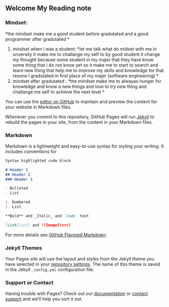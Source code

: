 ## Welcome My Reading note

### Mindset:
*the mindset make me a good student before gradutated and a good programmer after gradutated *
1. mindset when i was a student:
*let me talk what do midset with me in unversity it make me to challange my self to by good student it change my thought because some student in my majer that they have know some thing that i do not know yet so it make me to start to search and learn new thing that help me to improve my skills and knowledge for that resone I gradutated in first place of my majer (software engineering) *
2. mindset after gradutated :
*the mindset make me to alwayas hunger for knowledge and know a new things and love to try new thing and challange me self to achieve the next level *


You can use the [editor on GitHub](https://github.com/semo4/reading-notes/edit/main/README.md) to maintain and preview the content for your website in Markdown files.

Whenever you commit to this repository, GitHub Pages will run [Jekyll](https://jekyllrb.com/) to rebuild the pages in your site, from the content in your Markdown files.

### Markdown

Markdown is a lightweight and easy-to-use syntax for styling your writing. It includes conventions for

```markdown
Syntax highlighted code block

# Header 1
## Header 2
### Header 3

- Bulleted
- List

1. Numbered
2. List

**Bold** and _Italic_ and `Code` text

[Link](url) and ![Image](src)
```

For more details see [GitHub Flavored Markdown](https://guides.github.com/features/mastering-markdown/).

### Jekyll Themes

Your Pages site will use the layout and styles from the Jekyll theme you have selected in your [repository settings](https://github.com/semo4/reading-notes/settings). The name of this theme is saved in the Jekyll `_config.yml` configuration file.

### Support or Contact

Having trouble with Pages? Check out our [documentation](https://docs.github.com/categories/github-pages-basics/) or [contact support](https://github.com/contact) and we’ll help you sort it out.

